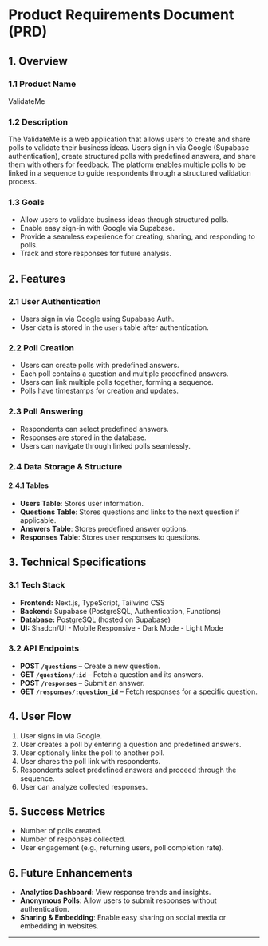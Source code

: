 # Product Requirements Document (PRD)

## 1. Overview

### 1.1 Product Name

ValidateMe

### 1.2 Description

The ValidateMe is a web application that allows users to create and share polls to validate their business ideas. Users sign in via Google (Supabase authentication), create structured polls with predefined answers, and share them with others for feedback. The platform enables multiple polls to be linked in a sequence to guide respondents through a structured validation process.

### 1.3 Goals

- Allow users to validate business ideas through structured polls.
- Enable easy sign-in with Google via Supabase.
- Provide a seamless experience for creating, sharing, and responding to polls.
- Track and store responses for future analysis.

## 2. Features

### 2.1 User Authentication

- Users sign in via Google using Supabase Auth.
- User data is stored in the `users` table after authentication.

### 2.2 Poll Creation

- Users can create polls with predefined answers.
- Each poll contains a question and multiple predefined answers.
- Users can link multiple polls together, forming a sequence.
- Polls have timestamps for creation and updates.

### 2.3 Poll Answering

- Respondents can select predefined answers.
- Responses are stored in the database.
- Users can navigate through linked polls seamlessly.

### 2.4 Data Storage & Structure

#### 2.4.1 Tables

- **Users Table**: Stores user information.
- **Questions Table**: Stores questions and links to the next question if applicable.
- **Answers Table**: Stores predefined answer options.
- **Responses Table**: Stores user responses to questions.

## 3. Technical Specifications

### 3.1 Tech Stack

- **Frontend:** Next.js, TypeScript, Tailwind CSS
- **Backend:** Supabase (PostgreSQL, Authentication, Functions)
- **Database:** PostgreSQL (hosted on Supabase)
- **UI:** Shadcn/UI - Mobile Responsive - Dark Mode - Light Mode

### 3.2 API Endpoints

- **POST `/questions`** – Create a new question.
- **GET `/questions/:id`** – Fetch a question and its answers.
- **POST `/responses`** – Submit an answer.
- **GET `/responses/:question_id`** – Fetch responses for a specific question.

## 4. User Flow

1. User signs in via Google.
2. User creates a poll by entering a question and predefined answers.
3. User optionally links the poll to another poll.
4. User shares the poll link with respondents.
5. Respondents select predefined answers and proceed through the sequence.
6. User can analyze collected responses.

## 5. Success Metrics

- Number of polls created.
- Number of responses collected.
- User engagement (e.g., returning users, poll completion rate).

## 6. Future Enhancements

- **Analytics Dashboard**: View response trends and insights.
- **Anonymous Polls**: Allow users to submit responses without authentication.
- **Sharing & Embedding**: Enable easy sharing on social media or embedding in websites.

---
